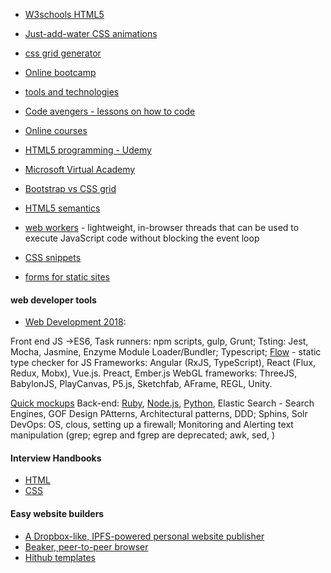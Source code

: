 + [W3schools HTML5](http://www.w3schools.com/html/html5_intro.asp)

+ [Just-add-water CSS animations](http://daneden.github.io/animate.css/)

+ [css grid generator](https://www.layoutit.com/grid)

+ [Online bootcamp](https://www.bloc.io/)

+ [tools and technologies](https://se-edu.github.io/se-book/)

+ [Code avengers - lessons on how to code](http://www.codeavengers.com/)


+ [Online courses](https://onemonth.com/)

+ [HTML5 programming  - Udemy](https://www.udemy.com/learn-html5-programming-from-scratch/)

+ [Microsoft Virtual Academy](http://www.microsoftvirtualacademy.com/training-courses/learn-html5-with-javascript-css3-jumpstart-training)

+ [Bootstrap vs CSS grid](https://hackernoon.com/how-css-grid-beats-bootstrap-85d5881cf163)

+ [HTML5 semantics](https://codepen.io/mi-lee/post/an-overview-of-html5-semantics)

+ [web workers](https://blog.sessionstack.com/how-javascript-works-the-building-blocks-of-web-workers-5-cases-when-you-should-use-them-a547c0757f6a) - lightweight, in-browser threads that can be used to execute JavaScript code without blocking the event loop

+ [CSS snippets](https://atomiks.github.io/30-seconds-of-css/)

+ [forms for static sites](https://jumprock.co/)

#### web developer tools

+ [Web Development 2018](https://github.com/kamranahmedse/developer-roadmap/blob/master/README.md):

Front end
JS ->ES6, Task runners: npm scripts, gulp, Grunt; Tsting: Jest, Mocha, Jasmine, Enzyme
Module Loader/Bundler; Typescript; [Flow](https://flow.org/) - static type checker for JS
Frameworks: Angular (RxJS, TypeScript), React (Flux, Redux, Mobx), Vue.js. Preact, Ember.js
WebGL frameworks: ThreeJS, BabylonJS, PlayCanvas, P5.js, Sketchfab, AFrame, REGL, Unity.

[Quick mockups](https://github.com/jdittrich/quickMockup)
Back-end: [Ruby](https://github.com/Aurametrix/Health3.0), [Node.js](https://github.com/Aurametrix/Node.js), [Python](https://github.com/Aurametrix/Alg), 
Elastic Search - Search Engines, GOF Design PAtterns, Architectural patterns, DDD; Sphins, Solr
DevOps:
OS, clous, setting up a firewall; Monitoring and Alerting
text manipulation (grep; egrep and fgrep are deprecated; awk, sed, )

#### Interview Handbooks
+ [HTML](https://github.com/yangshun/front-end-interview-handbook#html-questions)
+ [CSS](https://github.com/yangshun/front-end-interview-handbook#css-questions)


#### Easy website builders
+ [A Dropbox-like, IPFS-powered personal website publisher](https://hearth.eternum.io/)
+ [Beaker, peer-to-peer browser](https://beakerbrowser.com/)
+ [Hithub templates](https://github.com/website-templates)
